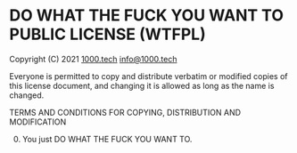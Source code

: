 # DO WHAT THE FUCK YOU WANT TO PUBLIC LICENSE (WTFPL)

 Copyright (C) 2021 <a href="http://1000.tech">1000.tech</a> <info@1000.tech>

 Everyone is permitted to copy and distribute verbatim or modified
 copies of this license document, and changing it is allowed as long
 as the name is changed.

   TERMS AND CONDITIONS FOR COPYING, DISTRIBUTION AND MODIFICATION

  0. You just DO WHAT THE FUCK YOU WANT TO.


